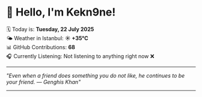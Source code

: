 # 👋 Hello, I'm Kekn9ne!

🗓️ Today is: **Tuesday, 22 July 2025**  
🌤️ Weather in Istanbul: **☀️   +35°C**  
📊 GitHub Contributions: **68**  
🎧 Currently Listening: Not listening to anything right now ❌

---

_"Even when a friend does something you do not like, he continues to be your friend.  — *Genghis Khan*"_

---
